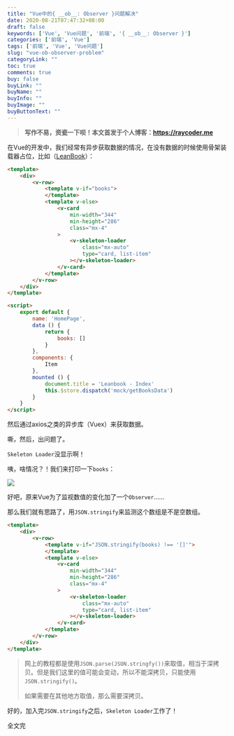 ```yaml
---
title: "Vue中的{ __ob__: Observer }问题解决"
date: 2020-08-21T07:47:32+08:00
draft: false
keywords: ['Vue', 'Vue问题', '前端', '{ __ob__: Observer }']
categories: ['前端', 'Vue']
tags: ['前端', 'Vue', 'Vue问题']
slug: "vue-ob-observer-problem"
categoryLink: ""
toc: true
comments: true
buy: false
buyLink: ""
buyName: ""
buyInfo: ""
buyImage: ""
buyButtonText: ""
---
```


> **写作不易，资瓷一下呗！本文首发于个人博客：<https://raycoder.me>**

在Vue的开发中，我们经常有异步获取数据的情况，在没有数据的时候使用骨架装载器占位，比如（[LeanBook](https://github.com/FFRaycoder/leanbook/blob/master/src/views/Home.vue#L51)）：

```html
<template>
    <div>
        <v-row>
            <template v-if="books">
            </template>
            <template v-else>
                <v-card
                    min-width="344"
                    min-height="286"
                    class="mx-4"
                >
                    <v-skeleton-loader
                        class="mx-auto"
                        type="card, list-item"
                    ></v-skeleton-loader>
                </v-card>
            </template>
        </v-row>
    </div>
</template>

<script>
    export default {
        name: 'HomePage',
        data () {
            return {
                books: []
            }
        },
        components: {
            Item
        },
        mounted () {
            document.title = 'Leanbook - Index'
            this.$store.dispatch('mock/getBooksData')
        }
    }
</script>
```

然后通过axios之类的异步库（Vuex）来获取数据。

嘶，然后，出问题了。

`Skeleton Loader`没显示啊！

咦，啥情况？！我们来打印一下`books`：

![](https://s1.ax1x.com/2020/08/21/dYEIrF.png)

好吧，原来Vue为了监视数值的变化加了一个`Observer`……

那么我们就有思路了，用`JSON.stringify`来监测这个数组是不是空数组。

```html
<template>
    <div>
        <v-row>
            <template v-if="JSON.stringify(books) !== '[]'">
            </template>
            <template v-else>
                <v-card
                    min-width="344"
                    min-height="286"
                    class="mx-4"
                >
                    <v-skeleton-loader
                        class="mx-auto"
                        type="card, list-item"
                    ></v-skeleton-loader>
                </v-card>
            </template>
        </v-row>
    </div>
</template>
```

> 网上的教程都是使用`JSON.parse(JSON.stringfy())`来取值，相当于深拷贝。但是我们这里的值可能会变动，所以不能深拷贝，只能使用`JSON.stringify()`。
>
> 如果需要在其他地方取值，那么需要深拷贝。

好的，加入完`JSON.stringify`之后，`Skeleton Loader`工作了！

全文完